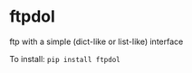 
# ftpdol
ftp with a simple (dict-like or list-like) interface


To install:	```pip install ftpdol```
